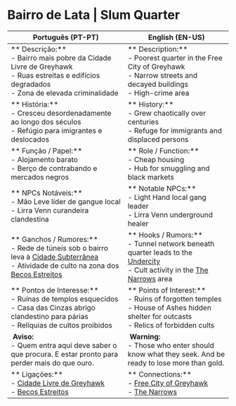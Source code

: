 # ️Bairro de Lata | Slum Quarter

| **Português (PT-PT)**                                                                                                                                                      | **English (EN-US)**                                                                                                                                            |
| -------------------------------------------------------------------------------------------------------------------------------------------------------------------------- | -------------------------------------------------------------------------------------------------------------------------------------------------------------- |
| ** Descrição:**<br> - Bairro mais pobre da Cidade Livre de Greyhawk<br> - Ruas estreitas e edifícios degradados<br> - Zona de elevada criminalidade                        | ** Description:**<br> - Poorest quarter in the Free City of Greyhawk<br> - Narrow streets and decayed buildings<br> - High-crime area                          |
| ** História:**<br> - Cresceu desordenadamente ao longo dos séculos<br> - Refúgio para imigrantes e deslocados                                                              | ** History:**<br> - Grew chaotically over centuries<br> - Refuge for immigrants and displaced persons                                                          |
| ** Função / Papel:**<br> - Alojamento barato<br> - Berço de contrabando e mercados negros                                                                                  | ** Role / Function:**<br> - Cheap housing<br> - Hub for smuggling and black markets                                                                            |
| ** NPCs Notáveis:**<br> - Mão Leve  líder de gangue local<br> - Lirra Venn  curandeira clandestina                                                                         | ** Notable NPCs:**<br> - Light Hand  local gang leader<br> - Lirra Venn  underground healer                                                                    |
| ** Ganchos / Rumores:**<br> - Rede de túneis sob o bairro leva à [Cidade Subterrânea](undercity.md)<br> - Atividade de culto na zona dos [Becos Estreitos](the_narrows.md) | ** Hooks / Rumors:**<br> - Tunnel network beneath quarter leads to the [Undercity](undercity.md)<br> - Cult activity in the [The Narrows](the_narrows.md) area |
| ** Pontos de Interesse:**<br> - Ruínas de templos esquecidos<br> - Casa das Cinzas  abrigo clandestino para párias<br> - Relíquias de cultos proibidos                     | ** Points of Interest:**<br> - Ruins of forgotten temples<br> - House of Ashes  hidden shelter for outcasts<br> - Relics of forbidden cults                    |
| **️ Aviso:**<br> - Quem entra aqui deve saber o que procura. E estar pronto para perder mais do que ouro.                                                                  | **️ Warning:**<br> - Those who enter should know what they seek. And be ready to lose more than gold.                                                          |
| ** Ligações:**<br> - [Cidade Livre de Greyhawk](free_city_of_greyhawk.md)<br> - [Becos Estreitos](the_narrows.md)<br>                                                      | ** Connections:**<br> - [Free City of Greyhawk](free_city_of_greyhawk.md)<br> - [The Narrows](the_narrows.md)                                                  |





